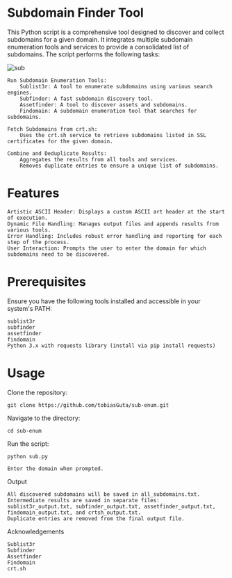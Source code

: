 # Subdomain Finder Tool

This Python script is a comprehensive tool designed to discover and collect subdomains for a given domain. It integrates multiple subdomain enumeration tools and services to provide a consolidated list of subdomains. The script performs the following tasks:

![sub](https://github.com/user-attachments/assets/2785a09f-5f33-430c-86a4-65d511b1243d)

    Run Subdomain Enumeration Tools:
        Sublist3r: A tool to enumerate subdomains using various search engines.
        Subfinder: A fast subdomain discovery tool.
        Assetfinder: A tool to discover assets and subdomains.
        Findomain: A subdomain enumeration tool that searches for subdomains.

    Fetch Subdomains from crt.sh:
        Uses the crt.sh service to retrieve subdomains listed in SSL certificates for the given domain.

    Combine and Deduplicate Results:
        Aggregates the results from all tools and services.
        Removes duplicate entries to ensure a unique list of subdomains.

# Features

    Artistic ASCII Header: Displays a custom ASCII art header at the start of execution.
    Dynamic File Handling: Manages output files and appends results from various tools.
    Error Handling: Includes robust error handling and reporting for each step of the process.
    User Interaction: Prompts the user to enter the domain for which subdomains need to be discovered.

# Prerequisites

Ensure you have the following tools installed and accessible in your system's PATH:

    sublist3r
    subfinder
    assetfinder
    findomain
    Python 3.x with requests library (install via pip install requests)

# Usage

Clone the repository:

    git clone https://github.com/tobiasGuta/sub-enum.git

Navigate to the directory:

    cd sub-enum

Run the script:

    python sub.py

    Enter the domain when prompted.

Output

    All discovered subdomains will be saved in all_subdomains.txt.
    Intermediate results are saved in separate files: sublist3r_output.txt, subfinder_output.txt, assetfinder_output.txt, findomain_output.txt, and crtsh_output.txt.
    Duplicate entries are removed from the final output file.


Acknowledgements

    Sublist3r
    Subfinder
    Assetfinder
    Findomain
    crt.sh
